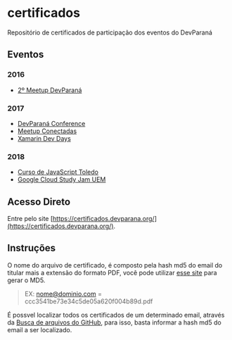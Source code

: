 # certificados

Repositório de certificados de participação dos eventos do DevParaná

## Eventos

### 2016

- [2º Meetup DevParaná](https://github.com/DeveloperParana/certificados/tree/master/2016/2meetup)

### 2017

- [DevParaná Conference](https://github.com/DeveloperParana/certificados/tree/master/2017/conference)
- [Meetup Conectadas](https://github.com/DeveloperParana/certificados/tree/master/2017/conectadas)
- [Xamarin Dev Days](https://github.com/DeveloperParana/certificados/tree/master/2017/xamarin)

### 2018

- [Curso de JavaScript Toledo](https://github.com/DeveloperParana/certificados/tree/master/2018/curso-javascript-toledo)
- [Google Cloud Study Jam UEM](https://github.com/DeveloperParana/certificados/tree/master/2018/gdgmaringa-cloudstudyjam-uem)

## Acesso Direto

Entre pelo site [https://certificados.devparana.org/](https://certificados.devparana.org/).

## Instruções

O nome do arquivo de certificado, é composto pela hash md5 do email do titular mais a extensão do formato PDF, você pode utilizar [esse site](http://www.md5.cz/) para gerar o MD5.

> EX:
> nome@dominio.com = ccc3541be73e34c5de05a620f004b89d.pdf

É possvel localizar todos os certificados de um determinado email, através da [Busca de arquivos do GitHub](https://github.com/DeveloperParana/certificados/find/master), para isso, basta informar a hash md5 do email a ser localizado.
